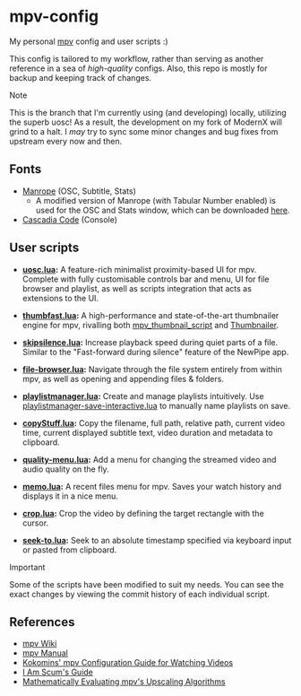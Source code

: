 # mpv-config

My personal [mpv](https://github.com/mpv-player/mpv) config and user scripts :)

This config is tailored to my workflow, rather than serving as another
reference in a sea of *high-quality* configs. Also, this repo is mostly for
backup and keeping track of changes.

> [!NOTE]
> This is the branch that I'm currently using (and developing) locally,
> utilizing the superb uosc! As a result, the development on my fork of ModernX
> will grind to a halt. I *may* try to sync some minor changes and bug fixes
> from upstream every now and then.

## Fonts

- [Manrope](https://github.com/sharanda/manrope) (OSC, Subtitle, Stats)
  - A modified version of Manrope (with Tabular Number enabled) is used for the
    OSC and Stats window, which can be downloaded [here](https://github.com/dexeonify/mpv-config/tree/uosc/fonts).
- [Cascadia Code](https://github.com/microsoft/cascadia-code) (Console)

## User scripts

- **[uosc.lua](https://github.com/tomasklaen/uosc):**
  A feature-rich minimalist proximity-based UI for mpv. Complete with fully
  customisable controls bar and menu, UI for file browser and playlist,
  as well as scripts integration that acts as extensions to the UI.

- **[thumbfast.lua](https://github.com/po5/thumbfast):**
  A high-performance and state-of-the-art thumbnailer engine for mpv, rivalling
  both [mpv_thumbnail_script](https://github.com/marzzzello/mpv_thumbnail_script)
  and [Thumbnailer](https://github.com/deus0ww/mpv-conf/blob/master/scripts/Thumbnailer.lua).

- **[skipsilence.lua](https://github.com/ferreum/mpv-skipsilence):**
  Increase playback speed during quiet parts of a file.
  Similar to the "Fast-forward during silence" feature of the NewPipe app.

- **[file-browser.lua](https://github.com/CogentRedTester/mpv-file-browser):**
  Navigate through the file system entirely from within mpv, as well as
  opening and appending files & folders.

- **[playlistmanager.lua](https://github.com/jonniek/mpv-playlistmanager):**
  Create and manage playlists intuitively. Use [playlistmanager-save-interactive.lua](https://github.com/jonniek/mpv-playlistmanager/blob/master/playlistmanager-save-interactive.lua)
  to manually name playlists on save.

- **[copyStuff.lua](https://github.com/0xR3V/mpv-copyStuff):**
  Copy the filename, full path, relative path, current video time,
  current displayed subtitle text, video duration and metadata to clipboard.

- **[quality-menu.lua](https://github.com/christoph-heinrich/mpv-quality-menu):**
  Add a menu for changing the streamed video and audio quality on the fly.

- **[memo.lua](https://github.com/po5/memo):**
  A recent files menu for mpv. Saves your watch history and displays it
  in a nice menu.

- **[crop.lua](https://github.com/occivink/mpv-scripts#croplua):**
  Crop the video by defining the target rectangle with the cursor.

- **[seek-to.lua](https://github.com/occivink/mpv-scripts#seek-tolua):**
  Seek to an absolute timestamp specified via keyboard input or
  pasted from clipboard.

> [!IMPORTANT]
> Some of the scripts have been modified to suit my needs. You can see the
> exact changes by viewing the commit history of each individual script.

## References

- [mpv Wiki](https://github.com/mpv-player/mpv/wiki)
- [mpv Manual](https://mpv.io/manual/master)
- [Kokomins' mpv Configuration Guide for Watching Videos](https://kokomins.wordpress.com/2019/10/14/mpv-config-guide)
- [I Am Scum's Guide](https://iamscum.wordpress.com/guides/videoplayback-guide/mpv-conf)
- [Mathematically Evaluating mpv's Upscaling Algorithms](https://artoriuz.github.io/blog/mpv_upscaling.html)
